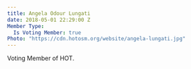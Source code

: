 ```yaml
---
title: Angela Odour Lungati
date: 2018-05-01 22:29:00 Z
Member Type:
  Is Voting Member: true
Photo: "https://cdn.hotosm.org/website/angela-lungati.jpg"
---
```


Voting Member of HOT.
